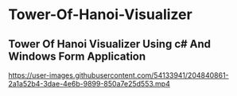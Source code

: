 # Tower-Of-Hanoi-Visualizer
## Tower Of Hanoi Visualizer Using c# And Windows Form Application 


https://user-images.githubusercontent.com/54133941/204840861-2a1a52b4-3dae-4e6b-9899-850a7e25d553.mp4

